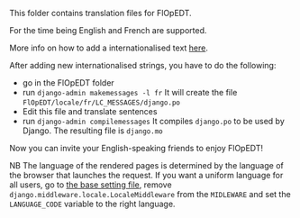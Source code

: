 This folder contains translation files for FlOpEDT.

For the time being English and French are supported.

More info on how to add a internationalised text
[here](https://docs.djangoproject.com/en/2.1/topics/i18n/translation/).

After adding new internationalised strings, you have to do the following:
* go in the FlOpEDT folder
* run `django-admin makemessages -l fr`
It will create the file `FlOpEDT/locale/fr/LC_MESSAGES/django.po`
* Edit this file and translate sentences
* run `django-admin compilemessages`
It compiles `django.po` to be used by Django.
The resulting file is `django.mo`

Now you can invite your English-speaking friends to enjoy FlOpEDT!

NB The language of the rendered pages is determined by the language of
the browser that launches the request. If you want a uniform language for all
users, go to [the base setting file](../FlOpEDT/settings/base.py),
remove `django.middleware.locale.LocaleMiddleware` from the `MIDLEWARE`
and set the `LANGUAGE_CODE` variable to the right language.
